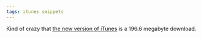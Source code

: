```yaml
---
tags: itunes snippets
---
```


Kind of crazy that [the new version of iTunes](http://appleinsider.com/articles/13/05/16/apple-releases-itunes-1103-with-new-miniplayer-improved-songs-view) is a 196.6 megabyte download.
